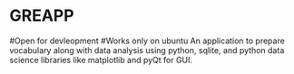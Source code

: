 # GREAPP
#Open for devleopment
#Works only on ubuntu
An application to prepare vocabulary along with data analysis using python, sqlite, and python data science libraries like matplotlib and pyQt for GUI.
